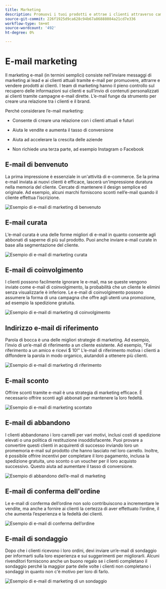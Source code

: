 ```yaml
---
title: Marketing
description: Promuovi i tuoi prodotti e attrae i clienti attraverso campagne di marketing e-commerce.
source-git-commit: 226f1925d9ca628c94b67a86888084a21cd7e336
workflow-type: tm+mt
source-wordcount: '492'
ht-degree: 0%

---
```



# E-mail marketing

Il marketing e-mail (in termini semplici) consiste nell’inviare messaggi di marketing ai lead e ai clienti attuali tramite e-mail per promuovere, attrarre e vendere prodotti ai clienti. I team di marketing hanno il pieno controllo sul recupero delle informazioni sui clienti e sull’invio di contenuti personalizzati ai clienti tramite campagne e-mail dirette. L’e-mail funge da strumento per creare una relazione tra i clienti e il brand.

Perché considerare l’e-mail marketing:

- Consente di creare una relazione con i clienti attuali e futuri

- Aiuta le vendite e aumenta il tasso di conversione

- Aiuta ad accelerare la crescita delle aziende

- Non richiede una terza parte, ad esempio Instagram o Facebook

## E-mail di benvenuto

La prima impressione è essenziale in un&#39;attività di e-commerce. Se la prima e-mail inviata ai nuovi clienti è efficace, lascerà un&#39;impressione duratura nella memoria del cliente. Cercate di mantenere il design semplice ed originale. Ad esempio, alcuni marchi forniscono sconti nell’e-mail quando il cliente effettua l’iscrizione.

![Esempio di e-mail di marketing di benvenuto](../../assets/playbooks/marketing-email-welcome.png)

## E-mail curata

L’e-mail curata è una delle forme migliori di e-mail in quanto consente agli abbonati di saperne di più sul prodotto. Puoi anche inviare e-mail curate in base alla segmentazione del cliente.

![Esempio di e-mail di marketing curata](../../assets/playbooks/marketing-email-curated.png)

## E-mail di coinvolgimento

I clienti possono facilmente ignorare le e-mail, ma se queste vengono inviate come e-mail di coinvolgimento, la probabilità che un cliente le elimini senza visualizzarle è inferiore. Le e-mail di coinvolgimento possono assumere la forma di una campagna che offre agli utenti una promozione, ad esempio la spedizione gratuita.

![Esempio di e-mail di marketing di coinvolgimento](../../assets/playbooks/marketing-email-engagement.png)

## Indirizzo e-mail di riferimento

Parola di bocca è una delle migliori strategie di marketing. Ad esempio, l’invio di un’e-mail di riferimento a un cliente esistente. Ad esempio, &quot;Fai riferimento a un amico e ricevi $ 10!&quot; L’e-mail di riferimento motiva i clienti a diffondere la parola in modo organico, aiutandoli a ottenere più clienti.

![Esempio di e-mail di marketing di riferimento](../../assets/playbooks/marketing-email-referral.png)

## E-mail sconto

Offrire sconti tramite e-mail è una strategia di marketing efficace. È necessario offrire sconti agli abbonati per mantenere la loro fedeltà.

![Esempio di e-mail di marketing scontato](../../assets/playbooks/marketing-email-discount.png)

## E-mail di abbandono

I clienti abbandonano i loro carrelli per vari motivi, inclusi costi di spedizione elevati o una politica di restituzione insoddisfacente. Puoi provare a convertire questi clienti in acquirenti di successo inviando loro un promemoria e-mail sul prodotto che hanno lasciato nel loro carrello. Inoltre, è possibile offrire incentivi per completare il loro pagamento, inclusa la spedizione gratuita, uno sconto o un voucher per il loro acquisto successivo. Questo aiuta ad aumentare il tasso di conversione.

![Esempio di abbandono dell’e-mail di marketing](../../assets/playbooks/marketing-email-abandon.png)

## E-mail di conferma dell&#39;ordine

Le e-mail di conferma dell’ordine non solo contribuiscono a incrementare le vendite, ma anche a fornire ai clienti la certezza di aver effettuato l’ordine, il che aumenta l’esperienza e la fedeltà dei clienti.

![Esempio di e-mail di conferma dell’ordine](../../assets/playbooks/marketing-email-order-confirmation.png)

## E-mail di sondaggio

Dopo che i clienti ricevono i loro ordini, devi inviare un’e-mail di sondaggio per informarti sulla loro esperienza e sui suggerimenti per migliorarli. Alcuni rivenditori forniscono anche un buono regalo se i clienti completano il sondaggio perché la maggior parte delle volte i clienti non completano i sondaggi in quanto non c&#39;è motivo per loro di farlo.

![Esempio di e-mail di marketing di un sondaggio](../../assets/playbooks/marketing-email-survey.png)
